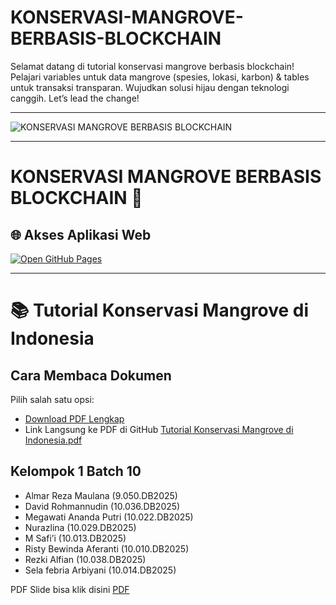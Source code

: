 # KONSERVASI-MANGROVE-BERBASIS-BLOCKCHAIN
Selamat datang di tutorial konservasi mangrove berbasis blockchain! Pelajari variables untuk data mangrove (spesies, lokasi, karbon) &amp; tables untuk transaksi transparan. Wujudkan solusi hijau dengan teknologi canggih. Let’s lead the change!

___
![KONSERVASI MANGROVE BERBASIS BLOCKCHAIN](https://github.com/arry-hutomo/KONSERVASI-MANGROVE-BERBASIS-BLOCKCHAIN/blob/main/KONSERVASI%20MANGROVE%20BERBASIS%20BLOCKCHAIN.png)
___
# KONSERVASI MANGROVE BERBASIS BLOCKCHAIN 🌱

## 🌐 Akses Aplikasi Web
[![Open GitHub Pages](https://img.shields.io/badge/🚀_LMS_ARRYHUTOMO-Klik_Disini-blue?style=for-the-badge)](https://arry-hutomo.github.io/KONSERVASI-MANGROVE-BERBASIS-BLOCKCHAIN/)


___
# 📚 Tutorial Konservasi Mangrove di Indonesia

## Cara Membaca Dokumen
Pilih salah satu opsi:  
- [Download PDF Lengkap](https://github.com/arry-hutomo/KONSERVASI-MANGROVE-BERBASIS-BLOCKCHAIN/raw/main/Tutorial%20Konservasi%20Mangrove%20di%20Indonesia.pdf)  
- Link Langsung ke PDF di GitHub
[Tutorial Konservasi Mangrove di Indonesia.pdf](https://github.com/arry-hutomo/KONSERVASI-MANGROVE-BERBASIS-BLOCKCHAIN/blob/main/Tutorial%20Konservasi%20Mangrove%20di%20Indonesia.pdf)

## Kelompok 1 Batch 10
- Almar Reza Maulana (9.050.DB2025)
- David Rohmannudin (10.036.DB2025)
- Megawati Ananda Putri (10.022.DB2025)
- Nurazlina (10.029.DB2025)
- M Safi’i (10.013.DB2025)
- Risty Bewinda Aferanti (10.010.DB2025)
- Rezki Alfian (10.038.DB2025)
- Sela febria Arbiyani (10.014.DB2025)

PDF Slide bisa klik disini [PDF](https://github.com/Almar-Reza-Maulana/KONSERVASI-MANGROVE-BERBASIS-BLOCKCHAIN/blob/Submit-Blockchain-Mangrove-Task-1/Mangrove%20Indonesia%20Konservasi%20Berbasis%20ilmu%20dan%20Blockchain%20(Kelompok%201%20Batch%2010)_compressed.pdf)

